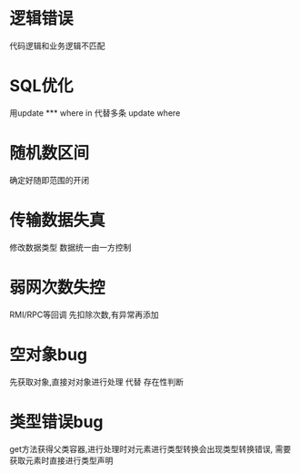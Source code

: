 # 逻辑错误
代码逻辑和业务逻辑不匹配
# SQL优化
用update *** where in 代替多条 update where
#  随机数区间
确定好随即范围的开闭
# 传输数据失真
修改数据类型
数据统一由一方控制
# 弱网次数失控
RMI/RPC等回调
先扣除次数,有异常再添加
# 空对象bug
先获取对象,直接对对象进行处理 代替 存在性判断
# 类型错误bug
get方法获得父类容器,进行处理时对元素进行类型转换会出现类型转换错误,
需要获取元素时直接进行类型声明